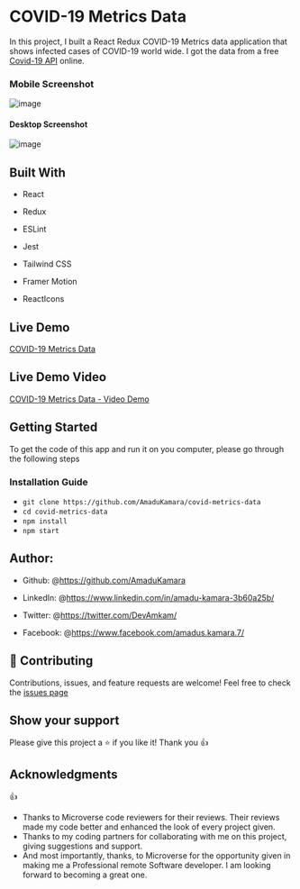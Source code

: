 # COVID-19 Metrics Data

In this project, I built a React Redux COVID-19 Metrics data application that shows infected cases of COVID-19 world wide.
I got the data from a free <a href="https://covid19api.com/">Covid-19 API</a> online.

### Mobile Screenshot

![image](https://user-images.githubusercontent.com/50941074/152392535-1bb4b4d1-48f8-438b-9e40-f928f5020b7f.png)

#### Desktop Screenshot

![image](https://user-images.githubusercontent.com/50941074/152392910-a7836891-36a7-46ed-ba56-e862b5a21aa8.png)

## Built With

- React

- Redux

- ESLint

- Jest

- Tailwind CSS

- Framer Motion

- ReactIcons

## Live Demo

<a href="https://world-covid-metrics.netlify.app/">COVID-19 Metrics Data</a>

## Live Demo Video

<a href="https://www.loom.com/share/7bf98ec85feb4472bb796ab07a81c0a0">COVID-19 Metrics Data - Video Demo</a>

## Getting Started

To get the code of this app and run it on you computer, please go through the following steps

### Installation Guide

- `git clone https://github.com/AmaduKamara/covid-metrics-data`
- `cd covid-metrics-data`
- `npm install`
- `npm start`

## Author:

- Github: @<https://github.com/AmaduKamara>

- LinkedIn: @<https://www.linkedin.com/in/amadu-kamara-3b60a25b/>

- Twitter: @<https://twitter.com/DevAmkam/>

- Facebook: @<https://www.facebook.com/amadus.kamara.7/>

## 🤝 Contributing

Contributions, issues, and feature requests are welcome!
Feel free to check the <a href="#">issues page</a>

## Show your support

Please give this project a ⭐️ if you like it! Thank you 👍

## Acknowledgments

👍

- Thanks to Microverse code reviewers for their reviews. Their reviews made my code better and enhanced the look of every project given.
- Thanks to my coding partners for collaborating with me on this project, giving suggestions and support.
- And most importantly, thanks, to Microverse for the opportunity given in making me a Professional remote Software developer. I am looking forward to becoming a great one.
